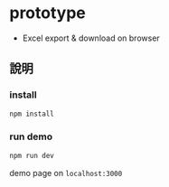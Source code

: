 # prototype

* Excel export & download on browser

## 說明

### install

```bash
npm install
```

### run demo

```bash
npm run dev
```

demo page on `localhost:3000`
